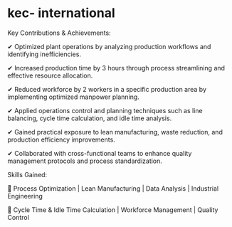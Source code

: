 # kec- international

Key Contributions & Achievements:

✔ Optimized plant operations by analyzing production workflows and identifying inefficiencies.

✔ Increased production time by 3 hours through process streamlining and effective resource allocation.

✔ Reduced workforce by 2 workers in a specific production area by implementing optimized manpower planning.

✔ Applied operations control and planning techniques such as line balancing, cycle time calculation, and idle time analysis.

✔ Gained practical exposure to lean manufacturing, waste reduction, and production efficiency improvements.

✔ Collaborated with cross-functional teams to enhance quality management protocols and process standardization.

Skills Gained:

🔹 Process Optimization | Lean Manufacturing | Data Analysis | Industrial Engineering

🔹 Cycle Time & Idle Time Calculation | Workforce Management | Quality Control
